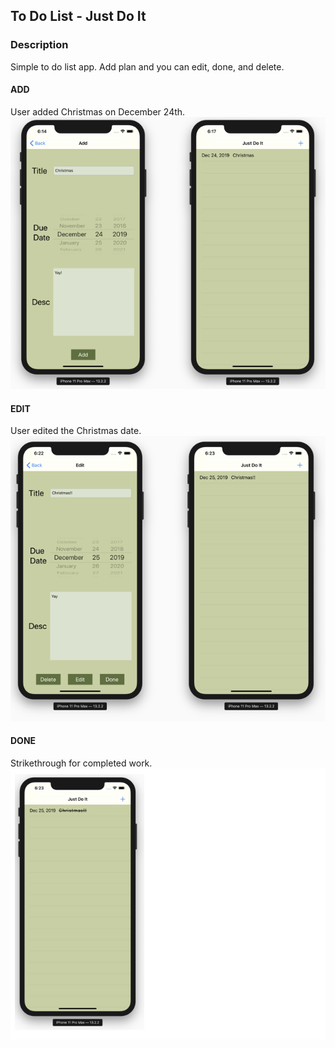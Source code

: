## To Do List - Just Do It

### Description
Simple to do list app. Add plan and you can edit, done, and delete.
<br />

#### ADD
User added Christmas on December 24th.
<img src="add.png" alt="add image"/>
<br />

#### EDIT
User edited the Christmas date.
<img src="edit.png" alt="edit image"/>
<br />

#### DONE
Strikethrough for completed work.
<img src="done.png" alt="done image"/>